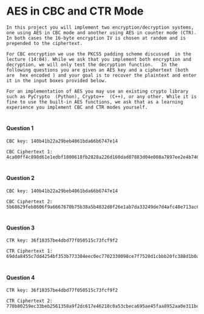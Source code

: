 # AES in CBC and CTR Mode
    In this project you will implement two encryption/decryption systems, one using AES in CBC mode and another using AES in counter mode (CTR).  In both cases the 16-byte encryption IV is chosen at random and is prepended to the ciphertext.

    For CBC encryption we use the PKCS5 padding scheme discussed  in the lecture (14:04). While we ask that you implement both encryption and decryption, we will only test the decryption function.   In the following questions you are given an AES key and a ciphertext (both are  hex encoded ) and your goal is to recover the plaintext and enter it in the input boxes provided below.

    For an implementation of AES you may use an existing crypto library such as PyCrypto  (Python), Crypto++  (C++), or any other. While it is fine to use the built-in AES functions, we ask that as a learning experience you implement CBC and CTR modes yourself.
#
#### **Question 1**

    CBC key: 140b41b22a29beb4061bda66b6747e14

    CBC Ciphertext 1: 4ca00ff4c898d61e1edbf1800618fb2828a226d160dad07883d04e008a7897ee2e4b7465d5290d0c0e6c6822236e1daafb94ffe0c5da05d9476be028ad7c1d81
#
#### Question 2
    CBC key: 140b41b22a29beb4061bda66b6747e14
    
    CBC Ciphertext 2: 5b68629feb8606f9a6667670b75b38a5b4832d0f26e1ab7da33249de7d4afc48e713ac646ace36e872ad5fb8a512428a6e21364b0c374df45503473c5242a253
#
#### Question 3
    CTR key: 36f18357be4dbd77f050515c73fcf9f2

    CTR Ciphertext 1: 69dda8455c7dd4254bf353b773304eec0ec7702330098ce7f7520d1cbbb20fc388d1b0adb5054dbd7370849dbf0b88d393f252e764f1f5f7ad97ef79d59ce29f5f51eeca32eabedd9afa9329
#
#### Question 4
    CTR key: 36f18357be4dbd77f050515c73fcf9f2

    CTR Ciphertext 2: 770b80259ec33beb2561358a9f2dc617e46218c0a53cbeca695ae45faa8952aa0e311bde9d4e01726d3184c34451
